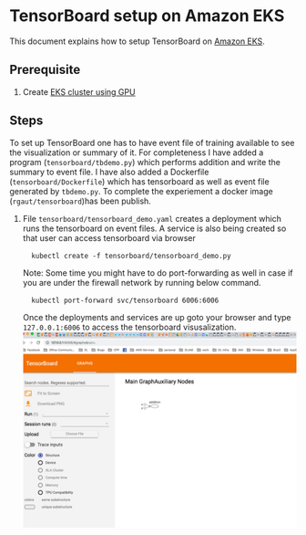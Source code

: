 # TensorBoard setup on Amazon EKS 
This document explains how to setup TensorBoard on [Amazon EKS](https://aws.amazon.com/eks/).

## Prerequisite
1. Create [EKS cluster using GPU](eks-gpu.md)

## Steps 
To set up TensorBoard one has to have event file of training available to see the visualization or summary of it. For completeness I have added a program (`tensorboard/tbdemo.py`) which performs addition and write the summary to event file. I have also added a Dockerfile (`tensorboard/Dockerfile`) which has tensorboard as well as event file generated by `tbdemo.py`. To complete the experiement a docker image (`rgaut/tensorboard`)has been publish. 

1. File `tensorboard/tensorboard_demo.yaml` creates a deployment which runs the tensorboard on event files. A service is also being created so that user can access tensorboard via browser
   ```
     kubectl create -f tensorboard/tensorboard_demo.py 
   ```
   
   
   Note: Some time you might have to do port-forwarding as well in case if you are under the firewall network by running below command. 
   ```
     kubectl port-forward svc/tensorboard 6006:6006
   ```

   Once the deployments and services are up goto your browser and type `127.0.0.1:6006` to access the tensorboard visusalization.
   ![TensorBoard Page](images/tensorboard.png)

